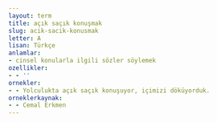 ```yaml
---
layout: term
title: açık saçık konuşmak
slug: acik-sacik-konusmak
letter: A
lisan: Türkçe
anlamlar:
- cinsel konularla ilgili sözler söylemek
ozellikler:
- - ''
ornekler:
- - Yolculukta açık saçık konuşuyor, içimizi döküyorduk.
orneklerkaynak:
- - Cemal Erkmen
---
```

